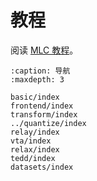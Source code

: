 # 教程

阅读 [MLC 教程](https://mlc.ai/zh/index.html)。

```{toctree}
:caption: 导航
:maxdepth: 3

basic/index
frontend/index
transform/index
../quantize/index
relay/index
vta/index
relax/index
tedd/index
datasets/index
```
